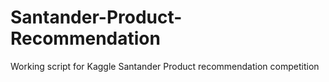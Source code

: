 # Santander-Product-Recommendation
Working script for Kaggle Santander Product recommendation competition
